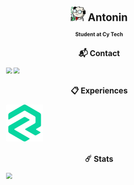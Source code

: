 <h1 align="center">
    <!--<img align="left" height="150" src="https://media.discordapp.net/attachments/835956277464530944/1073708909782646924/19098d619238d0439c7935216a14aaad.png">-->
    <!--<br>-->
    <img height="40" src="https://github.com/TopeEstLa/TopeEstLa/blob/master/assets/panda_sc.png?raw=true">
    Antonin
</h1>
<h4 align="center">Student at Cy Tech</h4>
<h2 align="center">📬 Contact</h2>
<p align="left">
    <img height="40" src="https://discord.c99.nl/widget/theme-3/424290757445419009.png">
    <a href="https://www.linkedin.com/in/antonin-peralta/"><img height="40" src="https://img.shields.io/badge/LinkedIn-0077B5?style=for-the-badge&logo=linkedin&logoColor=white"></a>
</p>
<h2 align="center">📋 Experiences</h2>
<a href="https://rivrs.io"><img height="100" src="https://github.com/TopeEstLa/TopeEstLa/blob/master/assets/rivrs_icon.png?raw=true"></a>

<h2 align="center">☄️ Stats</h2>
<img src="https://github-readme-stats.vercel.app/api/wakatime?username=TopeEstLa&theme=dark">
